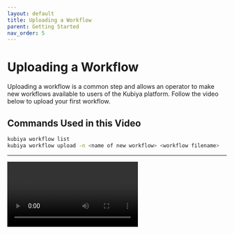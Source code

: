 ```yaml
---
layout: default
title: Uploading a Workflow
parent: Getting Started
nav_order: 5
---
```

# Uploading a Workflow

Uploading a workflow is a common step and allows an operator to make new workflows available to users of the Kubiya platform.  Follow the video below to upload your first workflow.

## Commands Used in this Video

```bash
kubiya workflow list
kubiya workflow upload -n <name of new workflow> <workflow filename>
```
---

<video src="../videos/workflow-upload.mp4" controls="controls" style="max-width: 730px;" ></video>